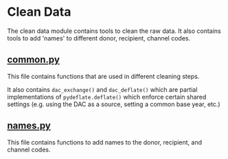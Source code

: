 # Clean Data
The clean data module contains tools to clean the raw data. It also contains tools to add 'names' to 
different donor, recipient, channel codes.

## [common.py](common.py)
This file contains functions that are used in different cleaning steps.

It also contains `dac_exchange()` and `dac_deflate()` which are partial implementations of `pydeflate.deflate()`
which enforce certain shared settings (e.g. using the DAC as a source, setting a common base year, etc.)

## [names.py](names.py)
This file contains functions to add names to the donor, recipient, and channel codes.